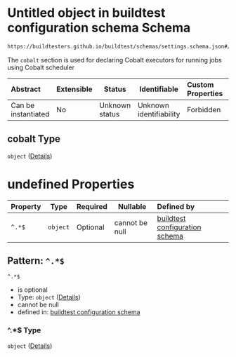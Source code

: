 # Untitled object in buildtest configuration schema Schema

```txt
https://buildtesters.github.io/buildtest/schemas/settings.schema.json#/properties/executors/properties/cobalt
```

The `cobalt` section is used for declaring Cobalt executors for running jobs using Cobalt scheduler


| Abstract            | Extensible | Status         | Identifiable            | Custom Properties | Additional Properties | Access Restrictions | Defined In                                                                   |
| :------------------ | ---------- | -------------- | ----------------------- | :---------------- | --------------------- | ------------------- | ---------------------------------------------------------------------------- |
| Can be instantiated | No         | Unknown status | Unknown identifiability | Forbidden         | Allowed               | none                | [settings.schema.json\*](../out/settings.schema.json "open original schema") |

## cobalt Type

`object` ([Details](settings-properties-executors-properties-cobalt.md))

# undefined Properties

| Property | Type     | Required | Nullable       | Defined by                                                                                                                                                                                                    |
| :------- | -------- | -------- | -------------- | :------------------------------------------------------------------------------------------------------------------------------------------------------------------------------------------------------------ |
| `^.*$`   | `object` | Optional | cannot be null | [buildtest configuration schema](settings-definitions-cobalt.md "https&#x3A;//buildtesters.github.io/buildtest/schemas/settings.schema.json#/properties/executors/properties/cobalt/patternProperties/^.\*$") |

## Pattern: `^.*$`




`^.*$`

-   is optional
-   Type: `object` ([Details](settings-definitions-cobalt.md))
-   cannot be null
-   defined in: [buildtest configuration schema](settings-definitions-cobalt.md "https&#x3A;//buildtesters.github.io/buildtest/schemas/settings.schema.json#/properties/executors/properties/cobalt/patternProperties/^.\*$")

### ^.\*$ Type

`object` ([Details](settings-definitions-cobalt.md))
